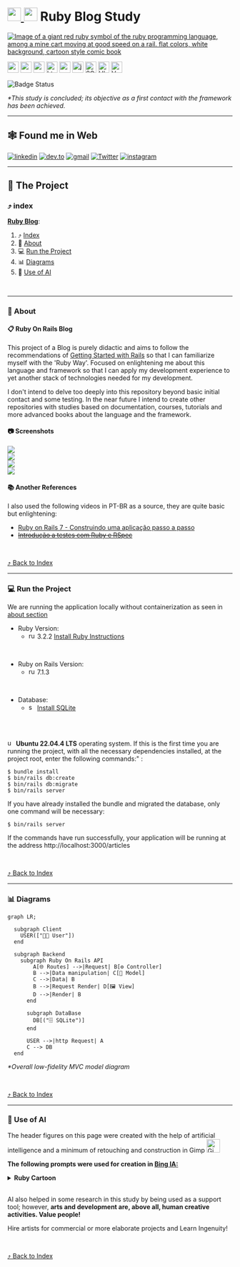 <a id="ruby-blog"></a>
# [<img src="./docs/assets/images/icons/ruby-high-res.svg" width="30px" height="30px" alt="ruby logo" title="Ruby"> <img src="./docs/assets/images/icons/rails-high-rails.svg" width="30px" height="30px" alt="ruby on rails logo" title="Ruby on Rails">](#ruby-blog) Ruby Blog Study

<!-- 
    Logo image generated by Bing IA: https://www.bing.com/images/create/
    Prompt: Image of a giant red ruby ​​symbol of the ruby ​​programming language, among a mine cart moving at good speed on a rail. flat colors, white background, cartoon style comic book
-->
[<img src="./docs/assets/images/layout/header_title.png" alt="Image of a giant red ruby ​​symbol of the ruby ​​programming language, among a mine cart moving at good speed on a rail. flat colors, white background, cartoon style comic book" title="Blog in Ruby on Rails Project Header" />](#ruby-blog)

<!-- 
    icons by:
    https://devicon.dev/
    https://simpleicons.org/
-->
[<img src="./docs/assets/images/icons/ruby.svg" width="25px" height="25px" alt="ruby logo" title="Ruby">](https://www.ruby-lang.org/en/) [<img src="./docs/assets/images/icons/rubygems.svg" width="25px" height="25px" alt="rubygems logo" title="Ruby Gems">](https://rubygems.org/) [<img src="./docs/assets/images/icons/rubyonrails.svg" width="25px" height="25px" alt="rubyonrails logo" title="Ruby On Rails">](https://rubyonrails.org/) [<img src="./docs/assets/images/icons/html5.svg" width="25px" height="25px" alt="html 5 logo" title="HTML 5">](https://dev.w3.org/html5/spec-LC/) [<img src="./docs/assets/images/icons/css3.svg" width="25px" height="25px" alt="css 3 logo" title="CSS 3">](https://www.w3.org/Style/CSS/Overview.en.html) [<img src="./docs/assets/images/icons/javascript.svg" width="25px" height="25px" alt="javascript logo" title="JavaScript">](https://developer.mozilla.org/en-US/docs/Web/JavaScript)  [<img src="./docs/assets/images/icons/sqlite.svg" width="25px" height="25px" alt="SQlite" title="SQlite">](https://www.sqlite.org/index.html) [<img src="./docs/assets/images/icons/ubuntu.svg" width="25px" height="25px Logo" title="Ubunto" alt="Ubunto" />](https://ubuntu.com/) [<img src="./docs/assets/images/icons/visualstudiocode.svg" width="25px" height="25px" alt="VsCode Logo" title="VsCode">](https://code.visualstudio.com/) 

<!--
[<img src="./docs/assets/images/icons/nodedotjs.svg" width="25px" height="25px" alt="nodedotjs logo" title="NodeJS">](https://nodejs.org/en) [<img src="./docs/assets/images/icons/webpack.svg" width="25px" height="25px" alt="webpack logo" title="WebPack">](https://webpack.js.org/)

[<img src="./docs/assets/images/icons/cucumber.svg" width="25px" height="25px" alt="cucumber logo" title="Cucumber">](https://cucumber.io/)

[<img src="./docs/assets/images/icons/bootstrap.svg" width="25px" height="25px" alt="bootstrap logo" title="Bootstrap">](https://getbootstrap.com/)

[<img src="./docs/assets/images/icons/rubymine.svg" width="25px" height="25px" alt="rubymine ide logo" title="RubyMine IDE">](https://www.jetbrains.com/ruby/download/#section=linux) [<img src="./docs/assets/images/icons/docker.svg" width="25px" height="25px" alt="docker logo" title="Docker">](https://www.docker.com/) [<img src="./docs/assets/images/icons/githubactions.svg" width="25px" height="25px" alt="githubactions logo" title="Github Actions">](https://docs.github.com/pt/actions)
-->

![Badge Status](https://img.shields.io/badge/STATUS-CLOSED_🔐-blue) <!--![Badge GitHubActions]()-->

_*This study is concluded; its objective as a first contact with the framework has been achieved._

---

## 🕸️ Found me in Web

[![linkedin](https://img.shields.io/badge/Linkedin-0A66C2?style=for-the-badge&logo=linkedin&logoColor=white)](https://www.linkedin.com/in/jos%C3%A9-r-99896a39/) [![dev.to](https://img.shields.io/badge/dev.to-0A0A0A?style=for-the-badge&logo=devdotto&logoColor=white)](https://dev.to/learningenuity) [![gmail](https://img.shields.io/badge/Gmail-D14836?style=for-the-badge&logo=gmail&logoColor=white)](mailto:learningenuity@gmail.com) [![Twitter](https://img.shields.io/badge/Twitter-1DA1F2?style=for-the-badge&logo=twitter&logoColor=white)](https://twitter.com/learningenuity) [![instagram](https://img.shields.io/badge/Instagram-E4405F?style=for-the-badge&logo=instagram&logoColor=white)](https://www.instagram.com/learningenuity) 

---

## 📁 The Project

<a id="index"></a>
### ⤴️ index

__[Ruby Blog](#ruby-blog)__:<br/>
  1. ⤴️ [Index](#index)
  2. 📗 [About](#about)
  3. 💻 [Run the Project](#run)
  4. 📊 [Diagrams](#diagrams)
  5. 🤖 [Use of AI](#ia)
 
<br/>

---

<a id="about"></a>
### 📗 About

#### 📋 Ruby On Rails Blog

This project of a Blog is purely didactic and aims to follow the recommendations of [Getting Started with Rails](https://guides.rubyonrails.org/getting_started.html) so that I can familiarize myself with the 'Ruby Way'. Focused on enlightening me about this language and framework so that I can apply my development experience to yet another stack of technologies needed for my development.

I don't intend to delve too deeply into this repository beyond basic initial contact and some testing. In the near future I intend to create other repositories with studies based on documentation, courses, tutorials and more advanced books about the language and the framework.

#### 📷 Screenshots

<img src="./docs/assets/images/screenshots/retrieve_articles.png"> <br/>
<img src="./docs/assets/images/screenshots/retrieve_article.png"> <br/>
<img src="./docs/assets/images/screenshots/edit_article.png"> <br/>
<img src="./docs/assets/images/screenshots/new_article.png"> <br/>

#### 📚 Another References

I also used the following videos in PT-BR as a source, they are quite basic but enlightening:
- [Ruby on Rails 7 - Construindo uma aplicação passo a passo](https://www.youtube.com/watch?v=Ldvdovngwhs)
- ~~[Introdução a testes com Ruby e RSpec](https://www.youtube.com/watch?v=mIP_6jKjF4A)~~

<br/>

[⤴️ Back to Index](#index)

---

<a id="run"></a>
### 💻 Run the Project

We are running the application locally without containerization as seen in [about section](#about)

* Ruby Version:
    * <img src="./docs/assets/images/icons/ruby.svg" width="15px" height="15px" alt="ruby logo" title="Ruby"> 3.2.2 [Install Ruby Instructions](https://www.ruby-lang.org/en/documentation/installation/#apt)
<br/>

* Ruby on Rails Version:
    * <img src="./docs/assets/images/icons/rubyonrails.svg" width="15px" height="15px" alt="rubyonrails logo" title="Ruby On Rails"> 7.1.3
<br/>

* Database:
    * <img src="./docs/assets/images/icons/sqlite.svg" width="15px" height="15px" alt="sqlite logo" title="SQLite"> [Install SQLite](https://www.sqlite.org/)
<br/>
<br/>

<img src="./docs/assets/images/icons/ubuntu.svg" width="15px" height="15px" alt="ubuntu logo" title="Ubuntu"> __Ubuntu 22.04.4 LTS__ operating system. If this is the first time you are running the project, with all the necessary dependencies installed, at the project root, enter the following commands:" :

```
$ bundle install
$ bin/rails db:create
$ bin/rails db:migrate
$ bin/rails server
```

If you have already installed the bundle and migrated the database, only one command will be necessary:
```
$ bin/rails server
```

If the commands have run successfully, your application will be running at the address http://localhost:3000/articles

<br/>

[⤴️ Back to Index](#index)

---

<a id="diagrams"></a>
### 📊 Diagrams

<!-- 
    diagrams by:
    https://mermaid.js.org/
-->
```mermaid
graph LR;

  subgraph Client
    USER(["👩‍💻 User"])
  end

  subgraph Backend
    subgraph Ruby On Rails API
        A[🌐 Routes] -->|Request| B[⚙️ Controller]
        B -->|Data manipulation| C[📄 Model]
        C -->|Data| B
        B -->|Request Render| D[🖼️ View]
        D -->|Render| B
      end

      subgraph DataBase
        DB[("🗄️ SQLite")]
      end 

      USER -->|http Request| A
      C --> DB
  end
```

_**Overall low-fidelity MVC model diagram*_

<br/>

[⤴️ Back to Index](#index)

---

<a id="ia"></a>
### 🤖 Use of AI

The header figures on this page were created with the help of artificial intelligence and a minimum of retouching and construction in Gimp [<img src="./docs/assets/images/icons/gimp.svg" width="30" height="30 " title="Gimp" alt="Gimp Logo" />](https://www.gimp.org/)

__The following prompts were used for creation in [Bing IA:](https://www.bing.com/images/create/)__

<details>
  <summary><b>Ruby Cartoon</b></summary>
"A giant red ruby ​​symbol of the ruby ​​programming language, among a mine cart moving at good speed on a rail. flat colors, white background, cartoon style comic book"<b>(sic)</b>
</details>

<br/>

AI also helped in some research in this study by being used as a support tool; however, __arts and development are, above all, human creative activities. Value people!__

Hire artists for commercial or more elaborate projects and Learn Ingenuity!

<br/>

[⤴️ Back to Index](#index)

<!-- 
bin/rails server
bin/rails generate model Comment commenter:string body:text article:references
bin/rails db:migrate
bin/rails generate controller Comments

bin/rails generate migration AddStatusToArticles status:string
bin/rails generate migration AddStatusToComments status:string
bin/rails db:migrate
-->

